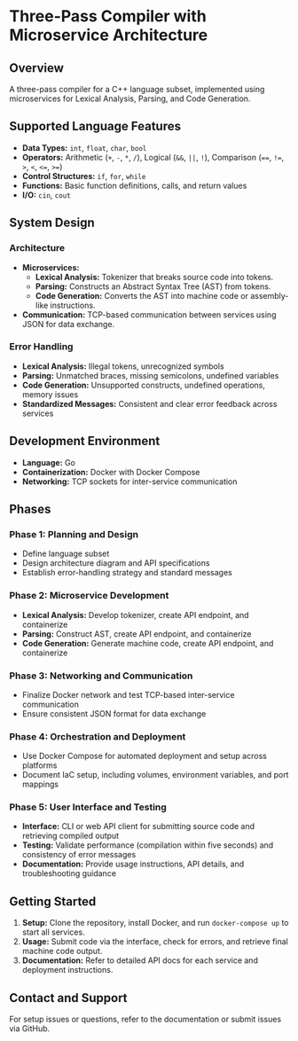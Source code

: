 # Three-Pass Compiler with Microservice Architecture

## Overview

A three-pass compiler for a C++ language subset, implemented using microservices for Lexical Analysis, Parsing, and Code Generation.

## Supported Language Features

- **Data Types:** `int`, `float`, `char`, `bool`
- **Operators:** Arithmetic (`+`, `-`, `*`, `/`), Logical (`&&`, `||`, `!`), Comparison (`==`, `!=`, `>`, `<`, `<=`, `>=`)
- **Control Structures:** `if`, `for`, `while`
- **Functions:** Basic function definitions, calls, and return values
- **I/O:** `cin`, `cout`

## System Design

### Architecture
- **Microservices:** 
  - **Lexical Analysis:** Tokenizer that breaks source code into tokens.
  - **Parsing:** Constructs an Abstract Syntax Tree (AST) from tokens.
  - **Code Generation:** Converts the AST into machine code or assembly-like instructions.
- **Communication:** TCP-based communication between services using JSON for data exchange.

### Error Handling
- **Lexical Analysis:** Illegal tokens, unrecognized symbols
- **Parsing:** Unmatched braces, missing semicolons, undefined variables
- **Code Generation:** Unsupported constructs, undefined operations, memory issues
- **Standardized Messages:** Consistent and clear error feedback across services

## Development Environment

- **Language:** Go
- **Containerization:** Docker with Docker Compose
- **Networking:** TCP sockets for inter-service communication

## Phases

### Phase 1: Planning and Design
- Define language subset
- Design architecture diagram and API specifications
- Establish error-handling strategy and standard messages

### Phase 2: Microservice Development
- **Lexical Analysis:** Develop tokenizer, create API endpoint, and containerize
- **Parsing:** Construct AST, create API endpoint, and containerize
- **Code Generation:** Generate machine code, create API endpoint, and containerize

### Phase 3: Networking and Communication
- Finalize Docker network and test TCP-based inter-service communication
- Ensure consistent JSON format for data exchange

### Phase 4: Orchestration and Deployment
- Use Docker Compose for automated deployment and setup across platforms
- Document IaC setup, including volumes, environment variables, and port mappings

### Phase 5: User Interface and Testing
- **Interface:** CLI or web API client for submitting source code and retrieving compiled output
- **Testing:** Validate performance (compilation within five seconds) and consistency of error messages
- **Documentation:** Provide usage instructions, API details, and troubleshooting guidance

## Getting Started

1. **Setup:** Clone the repository, install Docker, and run `docker-compose up` to start all services.
2. **Usage:** Submit code via the interface, check for errors, and retrieve final machine code output.
3. **Documentation:** Refer to detailed API docs for each service and deployment instructions.

## Contact and Support

For setup issues or questions, refer to the documentation or submit issues via GitHub.

